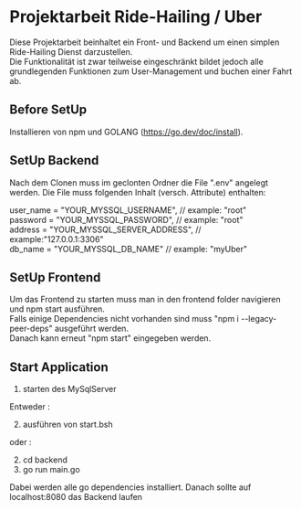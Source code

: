 # Projektarbeit Ride-Hailing / Uber

Diese Projektarbeit beinhaltet ein Front- und Backend um einen simplen Ride-Hailing Dienst darzustellen.  
Die Funktionalität ist zwar teilweise eingeschränkt bildet jedoch alle grundlegenden Funktionen zum User-Management und buchen einer Fahrt ab.

## Before SetUp

Installieren von npm und GOLANG (https://go.dev/doc/install).   

## SetUp Backend

Nach dem Clonen muss im geclonten Ordner die File ".env" angelegt werden. Die File muss folgenden Inhalt (versch. Attribute) enthalten:

user_name = "YOUR_MYSSQL_USERNAME",          // example: "root"  
password = "YOUR_MYSSQL_PASSWORD",          // example: "root"  
address = "YOUR_MYSSQL_SERVER_ADDRESS",     // example:"127.0.0.1:3306"  
db_name = "YOUR_MYSSQL_DB_NAME"             // example: "myUber"  


## SetUp Frontend
Um das Frontend zu starten muss man in den frontend folder navigieren und npm start ausführen.  
Falls einige Dependencies nicht vorhanden sind muss "npm i --legacy-peer-deps" ausgeführt werden.  
Danach kann erneut "npm start" eingegeben werden.   


## Start Application

1. starten des MySqlServer

Entweder :

2. ausführen von start.bsh

oder :

2. cd backend
3. go run main.go

Dabei werden alle go dependencies installiert. 
Danach sollte auf localhost:8080 das Backend laufen




